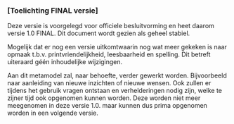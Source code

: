 ### [Toelichting FINAL versie]

Deze versie is voorgelegd voor officiele besluitvorming en heet daarom versie
1.0 FINAL. Dit document wordt gezien als geheel stabiel.

Mogelijk dat er nog een versie uitkomtwaarin nog wat meer gekeken is naar opmaak
t.b.v. printvriendelijkheid, leesbaarheid en spelling. Dit betreft uiteraard
géén inhoudelijke wijzigingen.

Aan dit metamodel zal, naar behoefte, verder gewerkt worden. Bijvoorbeeld naar
aanleiding van nieuwe inzichten of nieuwe wensen. Ook zullen er tijdens het
gebruik vragen ontstaan en verhelderingen nodig zijn, welke te zijner tijd ook
opgenomen kunnen worden. Deze worden niet meer meegenomen in deze versie 1.0.
maar kunnen dus prima opgenomen worden in een volgende versie.
